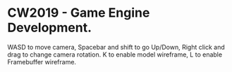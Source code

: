 # CW2019 - Game Engine Development.

WASD to move camera, Spacebar and shift to go Up/Down, Right click and drag to change camera rotation.
K to enable model wireframe, L to enable Framebuffer wireframe.
